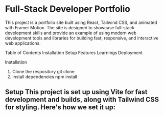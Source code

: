 # Full-Stack Developer Portfolio

This project is a portfolio site built using React, Tailwind CSS, and animated with Framer Motion. The site is designed to showcase full-stack development skills and provide an example of using modern web development tools and libraries for building fast, responsive, and interactive web applications.

Table of Contents
Installation
Setup
Features
Learnings
Deployment

Installation 
1. Clone the respository
   git clone <respository-url>
2. Install dependencies
    npm install

Setup
This project is set up using Vite for fast development and builds, along with Tailwind CSS for styling. Here's how we set it up:
- 
